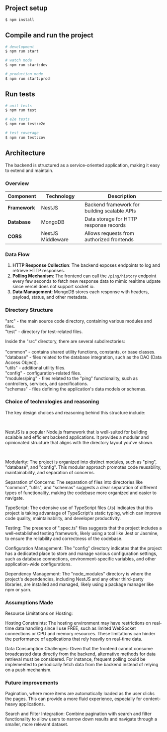 ## Project setup

```bash
$ npm install
```

## Compile and run the project

```bash
# development
$ npm run start

# watch mode
$ npm run start:dev

# production mode
$ npm run start:prod
```

## Run tests

```bash
# unit tests
$ npm run test

# e2e tests
$ npm run test:e2e

# test coverage
$ npm run test:cov
```

## Architecture

The backend is structured as a service-oriented application, making it easy to extend and maintain.

### Overview

| Component    | Technology         | Description                                        |
|--------------|--------------------|----------------------------------------------------|
| **Framework**| NestJS             | Backend framework for building scalable APIs       |
| **Database** | MongoDB            | Data storage for HTTP response records             |
| **CORS**     | NestJS Middleware  | Allows requests from authorized frontends          |

### Data Flow

1. **HTTP Response Collection**: The backend exposes endpoints to log and retrieve HTTP responses. <br/> 
2. **Polling Mechanism**: The frontend can call the `/ping/history` endpoint every few seconds to fetch new response data to mimic realtime udpate since vercel does not support socket io.
3. **Data Management**: MongoDB stores each response with headers, payload, status, and other metadata. <br/> 

### Directory Structure

<p> 
"src" - the main source code directory, containing various modules and files. <br/> 
"test" - directory for test-related files. <br/> 
</p>

<p> 
Inside the "src" directory, there are several subdirectories:  <br/> <br/>   
"common" -  contains shared utility functions, constants, or base classes.  <br/>  
"database" - files related to the database integration, such as the DAO (Data Access Object). <br/>  
"utils" - additional utility files.  <br/>  
"config" - configuration-related files.  <br/>  
"modules/ping" - files related to the "ping" functionality, such as controllers, services, and specifications.  <br/>  
"schemas" - files defining the application's data models or schemas. <br/> 
</p>


### Choice of technologies and reasoning

<p> The key design choices and reasoning behind this structure include: </p> <br/> 
<p>  NestJS is a popular Node.js framework that is well-suited for building scalable and efficient backend applications. It provides a modular and opinionated structure that aligns with the directory layout you've shown. </p> <br/> 
<p> Modularity: The project is organized into distinct modules, such as "ping", "database", and "config". This modular approach promotes code reusability, maintainability, and separation of concerns. </p> 
<p> Separation of Concerns: The separation of files into directories like "common", "utils", and "schemas" suggests a clear separation of different types of functionality, making the codebase more organized and easier to navigate. </p> 
<p> TypeScript: The extensive use of TypeScript files (.ts) indicates that this project is taking advantage of TypeScript's static typing, which can improve code quality, maintainability, and developer productivity. </p> 
<p> Testing: The presence of ".spec.ts" files suggests that the project includes a well-established testing framework, likely using a tool like Jest or Jasmine, to ensure the reliability and correctness of the codebase. </p> 
<p> Configuration Management: The "config" directory indicates that the project has a dedicated place to store and manage various configuration settings, such as database connections, environment-specific variables, and other application-wide configurations. </p> 
<p> Dependency Management: The "node_modules" directory is where the project's dependencies, including NestJS and any other third-party libraries, are installed and managed, likely using a package manager like npm or yarn.</p> 

### Assumptions Made

<p> Resource Limitations on Hosting: <p>

<p> Hosting Constraints: The hosting environment may have restrictions on real-time data handling since I use FREE, such as limited WebSocket connections or CPU and memory resources. These limitations can hinder the performance of applications that rely heavily on real-time data. </p> 
<p> Data Consumption Challenges: Given that the frontend cannot consume broadcasted data directly from the backend, alternative methods for data retrieval must be considered. For instance, frequent polling could be implemented to periodically fetch data from the backend instead of relying on a push mechanism.  </p>

### Future improvements

<p> Pagination, where more items are automatically loaded as the user clicks the pages. This can provide a more fluid experience, especially for content-heavy applications. </p> 
<p> Search and Filter Integration: Combine pagination with search and filter functionality to allow users to narrow down results and navigate through a smaller, more relevant dataset.  </p> 

